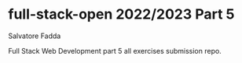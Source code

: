 # full-stack-open 2022/2023 Part 5

Salvatore Fadda

Full Stack Web Development part 5 all exercises submission repo.
